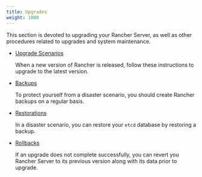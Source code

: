 ```yaml
---
title: Upgrades
weight: 1000
---
```


This section is devoted to upgrading your Rancher Server, as well as other procedures related to upgrades and system maintenance.

- [Upgrade Scenarios](./upgrade-scenarios/)

    When a new version of Rancher is released, follow these instructions to upgrade to the latest version.

- [Backups](./backups/)

    To protect yourself from a disaster scenario, you should create Rancher backups on a regular basis.

- [Restorations](./restorations/)

    In a disaster scenario, you can restore your `etcd` database by restoring a backup.

- [Rollbacks](./rollbacks/)

    If an upgrade does not complete successfully, you can revert you Rancher Server to its previous version along with its data prior to upgrade.
